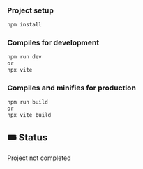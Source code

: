 

### Project setup
```javascript
npm install
```

### Compiles for development
```javascript
npm run dev 
or 
npx vite
```

### Compiles and minifies for production
```javascript
npm run build
or 
npx vite build
```

## 🎟  Status 
Project not completed
